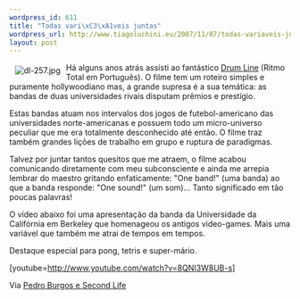 ```yaml
--- 
wordpress_id: 611
title: "Todas vari\xC3\xA1veis juntas"
wordpress_url: http://www.tiagoluchini.eu/2007/11/07/todas-variaveis-juntas/
layout: post
---
```

<img src="http://www.tiagoluchini.eu/wp-content/uploads/2007/11/dl-257.jpg" title="dl-257.jpg" alt="dl-257.jpg" align="left" hspace="10" vspace="5" />Há alguns anos atrás assisti ao fantástico <a href="http://www.imdb.com/title/tt0303933/" target="_blank">Drum Line</a> (Ritmo Total em Português). O filme tem um roteiro simples e puramente hollywoodiano mas, a grande supresa é a sua temática: as bandas de duas universidades rivais disputam prêmios e prestígio.

Estas bandas atuam nos intervalos dos jogos de futebol-americano das universidades norte-americanas e possuem todo um micro-universo peculiar que me era totalmente desconhecido até então. O filme traz também grandes lições de trabalho em grupo e ruptura de paradigmas.

Talvez por juntar tantos quesitos que me atraem, o filme acabou comunicando diretamente com meu subconsciente e ainda me arrepia lembrar do maestro gritando enfaticamente: "One band!" (uma banda) ao que a banda responde: "One sound!" (um som)... Tanto significado em tão poucas palavras!

O vídeo abaixo foi uma apresentação da banda da Universidade da Califórnia em Berkeley que homenageou os antigos video-games. Mais uma variável que também me atrai de tempos em tempos.

Destaque especial para pong, tetris e super-mário.

[youtube=http://www.youtube.com/watch?v=8QNI3W8UB-s]

Via <a href="http://super.abril.com.br/blogs/secondlifeblog/61689_post.shtml" target="_blank">Pedro Burgos e Second Life</a>
